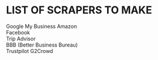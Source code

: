 # LIST OF SCRAPERS TO MAKE

Google My Business
Amazon	
Facebook	
Trip Advisor	
BBB (Better Business Bureau)	
Trustpilot
G2Crowd


